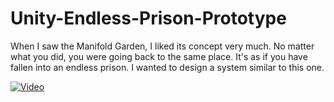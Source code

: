 # Unity-Endless-Prison-Prototype

When I saw the Manifold Garden, I liked its concept very much. No matter what you did, you were going back to the same place. It's as if you have fallen into an endless prison. I wanted to design a system similar to this one.


[![Video](https://img.youtube.com/vi/7KOiBJUgcvc&t=1s/0.jpg)](https://www.youtube.com/watch?v=7KOiBJUgcvc&t=1s)
